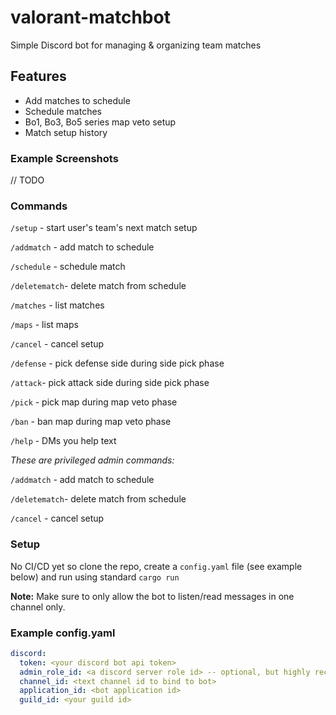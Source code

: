 # valorant-matchbot

Simple Discord bot for managing & organizing team matches

## Features

- Add matches to schedule
- Schedule matches
- Bo1, Bo3, Bo5 series map veto setup
- Match setup history

### Example Screenshots

// TODO

### Commands

`/setup` - start user's team's next match setup

`/addmatch` - add match to schedule

`/schedule` - schedule match

`/deletematch`- delete match from schedule

`/matches` - list matches

`/maps` - list maps

`/cancel` - cancel setup

`/defense` - pick defense side during side pick phase

`/attack`- pick attack side during side pick phase

`/pick` - pick map during map veto phase

`/ban` - ban map during map veto phase

`/help` - DMs you help text

_These are privileged admin commands:_

`/addmatch` - add match to schedule

`/deletematch`- delete match from schedule

`/cancel` - cancel setup

### Setup

No CI/CD yet so clone the repo, create a `config.yaml` file (see example below) and run using standard `cargo run`

**Note:** Make sure to only allow the bot to listen/read messages in one channel only.

### Example config.yaml

```yaml
discord:
  token: <your discord bot api token>
  admin_role_id: <a discord server role id> -- optional, but highly recommended!!!
  channel_id: <text channel id to bind to bot>
  application_id: <bot application id>
  guild_id: <your guild id>
```
